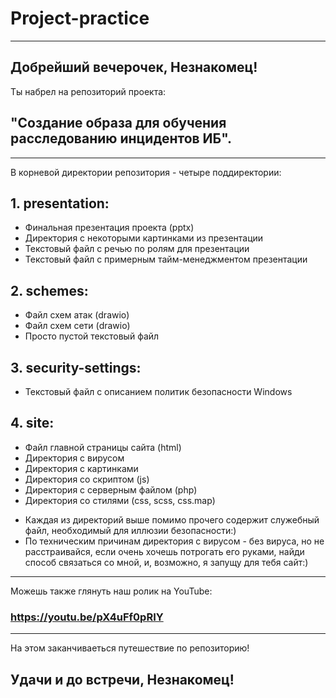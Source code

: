 # Project-practice
--------------------------------------------------------------
## Добрейший вечерочек, Незнакомец!
Ты набрел на репозиторий проекта:
## "Создание образа для обучения расследованию инцидентов ИБ".
--------------------------------------------------------------
В корневой директории репозитория - четыре поддиректории:
## 1. presentation:
- Финальная презентация проекта (pptx)
- Директория с некоторыми картинками из презентации
- Текстовый файл с речью по ролям для презентации
- Текстовый файл с примерным тайм-менеджментом презентации
## 2. schemes:
- Файл схем атак (drawio)
- Файл схем сети (drawio)
- Просто пустой текстовый файл
## 3. security-settings:
- Текстовый файл с описанием политик безопасности Windows
## 4. site:
- Файл главной страницы сайта (html)
- Директория с вирусом
- Директория с картинками
- Директория со скриптом (js)
- Директория с серверным файлом (php)
- Директория со стилями (css, scss, css.map)
* Каждая из директорий выше помимо прочего содержит служебный файл, необходимый для иллюзии безопасности:)
* По техническим причинам директория с вирусом - без вируса, но не расстраивайся, если очень хочешь потрогать его руками, найди способ связаться со мной, и, возможно, я запущу для тебя сайт:)
--------------------------------------------------------------
Можешь также глянуть наш ролик на YouTube:
### https://youtu.be/pX4uFf0pRIY
--------------------------------------------------------------
На этом заканчиваеться путешествие по репозиторию!
## Удачи и до встречи, Незнакомец!
